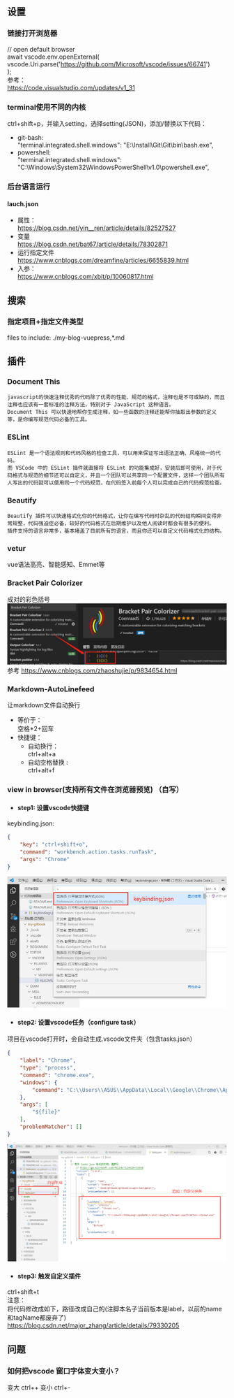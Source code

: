 ## 设置  
### 链接打开浏览器  
// open default browser  
await vscode.env.openExternal(  
  vscode.Uri.parse('https://github.com/Microsoft/vscode/issues/66741')  
);  
参考：  
https://code.visualstudio.com/updates/v1_31  
### terminal使用不同的内核  
ctrl+shift+p，并输入setting，选择setting(JSON)，添加/替换以下代码：  
+ git-bash:  
"terminal.integrated.shell.windows": "E:\\Install\\Git\\Git\\bin\\bash.exe",  
+ powershell:  
"terminal.integrated.shell.windows": "C:\\Windows\\System32\\WindowsPowerShell\\v1.0\\powershell.exe",  
### 后台语言运行  
#### lauch.json  
+ 属性：  
https://blog.csdn.net/yin__ren/article/details/82527527  
+ 变量  
https://blog.csdn.net/bat67/article/details/78302871  
+ 运行指定文件  
https://www.cnblogs.com/dreamfine/articles/6655839.html  
+ 入参：  
https://www.cnblogs.com/xbit/p/10060817.html  

## 搜索
### 指定项目+指定文件类型
files to include:
./my-blog-vuepress,*.md

## 插件
### Document This
    javascript的快速注释优秀的代码除了优秀的性能、规范的格式，注释也是不可或缺的，而且注释也应该有一套标准的注释方法，特别对于 JavaScript 这种语言。
    Document This 可以快速地帮你生成注释，如一些函数的注释还能帮你抽取出参数的定义等，是你编写规范代码必备的工具。
### ESLint
    ESLint 是一个语法规则和代码风格的检查工具，可以用来保证写出语法正确、风格统一的代码。
    而 VSCode 中的 ESLint 插件就直接将 ESLint 的功能集成好，安装后即可使用，对于代码格式与规范的细节还可以自定义，并且一个团队可以共享同一个配置文件，这样一个团队所有人写出的代码就可以使用同一个代码规范，在代码签入前每个人可以完成自己的代码规范检查。
### Beautify
    Beautify 插件可以快速格式化你的代码格式，让你在编写代码时杂乱的代码结构瞬间变得非常规整，代码强迫症必备，较好的代码格式在后期维护以及他人阅读时都会有很多的便利。
    插件支持的语言非常多，基本堵盖了目前所有的语言，而且你还可以自定义代码格式化的结构。
### vetur
vue语法高亮、智能感知、Emmet等
### Bracket Pair Colorizer
成对的彩色括号
![Image Text](./Bracket-Pair-Colorizer.png)
参考
https://www.cnblogs.com/zhaoshujie/p/9834654.html
### Markdown-AutoLinefeed  
让markdown文件自动换行
+ 等价于：  
空格*2+回车  
+ 快捷键：  
    + 自动换行：  
    ctrl+alt+a  
    + 自动空格替换&nbsp;:  
    ctrl+alt+f  
### view in browser(支持所有文件在浏览器预览) （自写）
+ #### step1: 设置vscode快捷键   
keybinding.json:   
```json  
{  
    "key": "ctrl+shift+o",  
    "command": "workbench.action.tasks.runTask",  
    "args": "Chrome"  
}     
```  
![Image Text](./vscode-keybinding.png)  
+ #### step2: 设置vscode任务（configure task）   
项目在vscode打开时，会自动生成.vscode文件夹（包含tasks.json）  
```json  
{  
    "label": "Chrome",  
    "type": "process",  
    "command": "chrome.exe",  
    "windows": {  
        "command": "C:\\Users\\ASUS\\AppData\\Local\\Google\\Chrome\\Application\\chrome.exe"  
    },  
    "args": [  
        "${file}"  
    ],  
    "problemMatcher": []  
}  
```  
![Image Text](./vscode-tasks.png)  
+ #### step3: 触发自定义插件  
ctrl+shift+t  
注意：  
将代码修改成如下，路径改成自己的(注脚本名子当前版本是label，以前的name和tagName都废弃了)  
https://blog.csdn.net/major_zhang/article/details/79330205  

## 问题
### 如何把vscode 窗口字体变大变小？
变大
ctrl++
变小
ctrl+-

